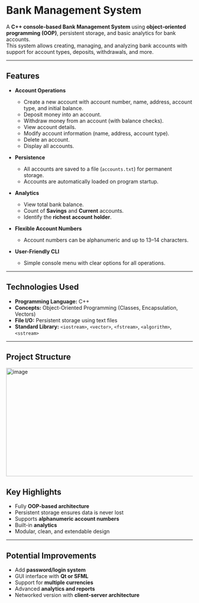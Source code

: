 # Bank Management System

A **C++ console-based Bank Management System** using **object-oriented programming (OOP)**, persistent storage, and basic analytics for bank accounts.  
This system allows creating, managing, and analyzing bank accounts with support for account types, deposits, withdrawals, and more.

---

## Features

- **Account Operations**
  - Create a new account with account number, name, address, account type, and initial balance.
  - Deposit money into an account.
  - Withdraw money from an account (with balance checks).
  - View account details.
  - Modify account information (name, address, account type).
  - Delete an account.
  - Display all accounts.

- **Persistence**
  - All accounts are saved to a file (`accounts.txt`) for permanent storage.
  - Accounts are automatically loaded on program startup.

- **Analytics**
  - View total bank balance.
  - Count of **Savings** and **Current** accounts.
  - Identify the **richest account holder**.

- **Flexible Account Numbers**
  - Account numbers can be alphanumeric and up to 13–14 characters.

- **User-Friendly CLI**
  - Simple console menu with clear options for all operations.

---

## Technologies Used

- **Programming Language:** C++
- **Concepts:** Object-Oriented Programming (Classes, Encapsulation, Vectors)
- **File I/O:** Persistent storage using text files
- **Standard Library:** `<iostream>`, `<vector>`, `<fstream>`, `<algorithm>`, `<sstream>`

---

## Project Structure

<img width="579" height="293" alt="image" src="https://github.com/user-attachments/assets/12f9051f-1a36-4c02-88dd-26506e13622f" />


## Key Highlights

- Fully **OOP-based architecture**
- Persistent storage ensures data is never lost
- Supports **alphanumeric account numbers**
- Built-in **analytics**
- Modular, clean, and extendable design

---

## Potential Improvements

- Add **password/login system**
- GUI interface with **Qt or SFML**
- Support for **multiple currencies**
- Advanced **analytics and reports**
- Networked version with **client-server architecture**
